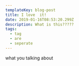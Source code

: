 ```yaml
---
templateKey: blog-post
title: I love  it!
date: 2019-01-16T08:53:20.299Z
description: What is this?????
tags:
  - tag
  - are
  - seperate
---
```

what you talking about 
